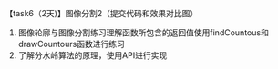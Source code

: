 【task6（2天)】图像分割2（提交代码和效果对比图）

1. 图像轮廓与图像分割练习理解函数所包含的返回值使用findCountous和drawCountours函数进行练习
2. 了解分水岭算法的原理，使用API进行实现
